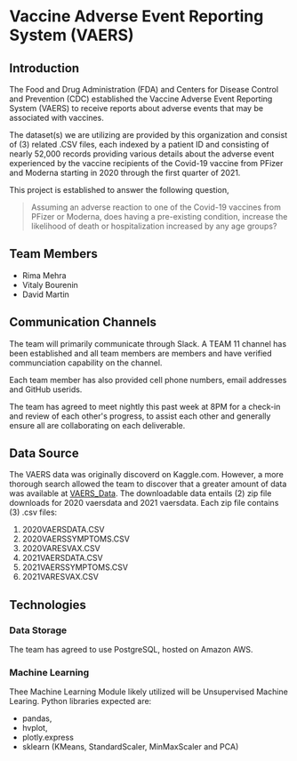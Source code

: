 # Vaccine Adverse Event Reporting System (VAERS)

## Introduction
The Food and Drug Administration (FDA) and Centers for Disease Control and Prevention (CDC) established the Vaccine Adverse Event Reporting System (VAERS) to receive reports about adverse events that may be associated with vaccines.

The dataset(s) we are utilizing are provided by this organization and consist of (3) related .CSV files, each indexed by a patient ID and consisting of nearly 52,000 records providing various details about the adverse event experienced by the vaccine recipients of the Covid-19 vaccine from PFizer and Moderna starting in 2020 through the first quarter of 2021.

This project is established to answer the following question,
> Assuming an adverse reaction to one of the Covid-19 vaccines from PFizer or Moderna, does having a pre-existing condition,  increase the likelihood of death or hospitalization increased by any age groups?

## Team Members
 - Rima Mehra
 - Vitaly Bourenin
 - David Martin

 ## Communication Channels
 The team will primarily communicate through Slack.  A TEAM 11 channel has been established and all team members are members and have verified communciation capability on the channel.

 Each team member has also provided cell phone numbers, email addresses and GitHub userids.

 The team has agreed to meet nightly this past week at 8PM for a check-in and review of each other's progress, to assist each other and generally ensure all are collaborating on each deliverable.

 ## Data Source
 The VAERS data was originally discoverd on Kaggle.com.  However, a more thorough search allowed the team to discover that a greater amount of data was available at [VAERS_Data](https://vaers.hhs.gov/data.html).  The downloadable data entails (2) zip file downloads for 2020 vaersdata and 2021 vaersdata.  Each zip file contains (3) .csv files:
 1. 2020VAERSDATA.CSV
 2. 2020VAERSSYMPTOMS.CSV
 3. 2020VARESVAX.CSV
 4. 2021VAERSDATA.CSV
 5. 2021VAERSSYMPTOMS.CSV
 6. 2021VARESVAX.CSV

 ## Technologies
 ### Data Storage
 The team has agreed to use PostgreSQL, hosted on Amazon AWS.

 ### Machine Learning
 Thee Machine Learning Module likely utilized will be Unsupervised Machine Learing.  Python libraries expected are:
 - pandas, 
 - hvplot, 
 - plotly.express
 - sklearn (KMeans, StandardScaler, MinMaxScaler and PCA)
